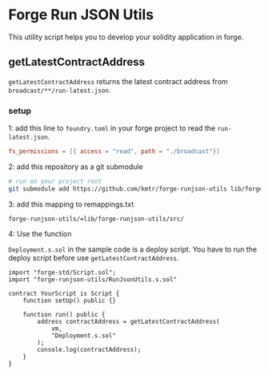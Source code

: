 # Forge Run JSON Utils

This utility script helps you to develop your solidity application in forge.  

## getLatestContractAddress

`getLatestContractAddress` returns the latest contract address from `broadcast/**/run-latest.json`.

### setup

1: add this line to `foundry.toml` in your forge project to read the `run-latest.json`.

```toml
fs_permissions = [{ access = "read", path = "./broadcast"}]
```

2: add this repository as a git submodule

```sh
# run on your project root
git submodule add https://github.com/kmtr/forge-runjson-utils lib/forge-runjson-utils
```

3: add this mapping to remappings.txt

```
forge-runjson-utils/=lib/forge-runjson-utils/src/
```

4: Use the function

`Deployment.s.sol` in the sample code is a deploy script.
You have to run the deploy script before use `getLatestContractAddress`.

```solidity
import "forge-std/Script.sol";
import "forge-runjson-utils/RunJsonUtils.s.sol"

contract YourScript is Script {
    function setUp() public {}

    function run() public {
        address contractAddress = getLatestContractAddress(
            vm,
            "Deployment.s.sol"
        );
        console.log(contractAddress);
    }
}
```